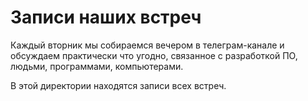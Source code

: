 # Записи наших встреч

Каждый вторник мы собираемся вечером в телеграм-канале и обсуждаем практически что угодно, связанное с разработкой ПО, людьми, программами, компьютерами.

В этой директории находятся записи всех встреч.
